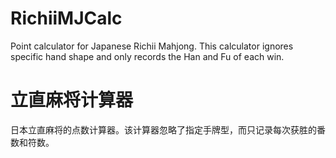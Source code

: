 # RichiiMJCalc
Point calculator for Japanese Richii Mahjong. This calculator ignores specific hand shape and only records the Han and Fu of each win.


# 立直麻将计算器
日本立直麻将的点数计算器。该计算器忽略了指定手牌型，而只记录每次获胜的番数和符数。
